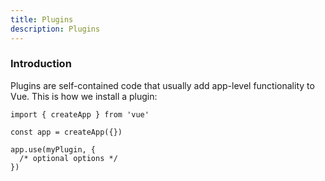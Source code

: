 ```yaml
---
title: Plugins
description: Plugins
---
```


### Introduction​
Plugins are self-contained code that usually add app-level functionality to Vue. This is how we install a plugin:

```
import { createApp } from 'vue'

const app = createApp({})

app.use(myPlugin, {
  /* optional options */
})
```

